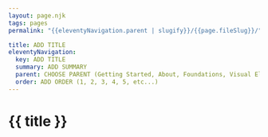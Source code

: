 ```yaml
---
layout: page.njk
tags: pages
permalink: "{{eleventyNavigation.parent | slugify}}/{{page.fileSlug}}/"

title: ADD TITLE
eleventyNavigation:
  key: ADD TITLE
  summary: ADD SUMMARY
  parent: CHOOSE PARENT (Getting Started, About, Foundations, Visual Elements, Content)
  order: ADD ORDER (1, 2, 3, 4, 5, etc...)
---
```


# {{ title }}

<!-- ADD CONTENT -->